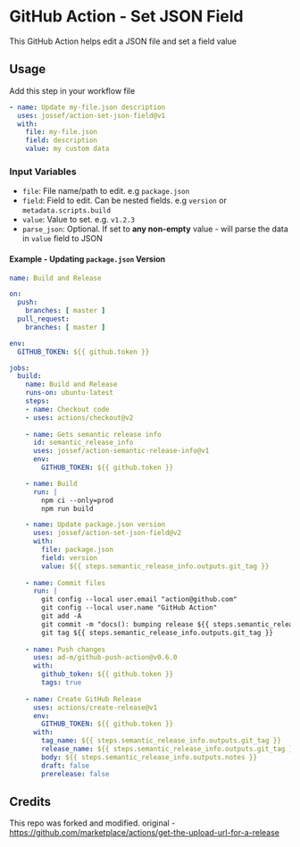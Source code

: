 # GitHub Action - Set JSON Field
This GitHub Action helps edit a JSON file and set a field value

## Usage

Add this step in your workflow file
```yaml
- name: Update my-file.json description
  uses: jossef/action-set-json-field@v1
  with:
    file: my-file.json
    field: description
    value: my custom data
```

### Input Variables

- `file`: File name/path to edit. e.g `package.json`
- `field`: Field to edit. Can be nested fields. e.g `version` or `metadata.scripts.build`
- `value`: Value to set. e.g. `v1.2.3`
- `parse_json`: Optional. If set to **any non-empty** value - will parse the data in `value` field to JSON


#### Example - Updating `package.json` Version


```yaml
name: Build and Release

on:
  push:
    branches: [ master ]
  pull_request:
    branches: [ master ]

env:
  GITHUB_TOKEN: ${{ github.token }}

jobs:
  build:
    name: Build and Release
    runs-on: ubuntu-latest
    steps:
    - name: Checkout code
    - uses: actions/checkout@v2
 
    - name: Gets semantic release info
      id: semantic_release_info
      uses: jossef/action-semantic-release-info@v1
      env:
        GITHUB_TOKEN: ${{ github.token }}

    - name: Build
      run: |
        npm ci --only=prod
        npm run build

    - name: Update package.json version
      uses: jossef/action-set-json-field@v2
      with:
        file: package.json
        field: version
        value: ${{ steps.semantic_release_info.outputs.git_tag }}
    
    - name: Commit files
      run: |
        git config --local user.email "action@github.com"
        git config --local user.name "GitHub Action"
        git add -A
        git commit -m "docs(): bumping release ${{ steps.semantic_release_info.outputs.git_tag }}"
        git tag ${{ steps.semantic_release_info.outputs.git_tag }}
        
    - name: Push changes
      uses: ad-m/github-push-action@v0.6.0
      with:
        github_token: ${{ github.token }}
        tags: true
    
    - name: Create GitHub Release
      uses: actions/create-release@v1
      env:
        GITHUB_TOKEN: ${{ github.token }}
      with:
        tag_name: ${{ steps.semantic_release_info.outputs.git_tag }}
        release_name: ${{ steps.semantic_release_info.outputs.git_tag }}
        body: ${{ steps.semantic_release_info.outputs.notes }}
        draft: false
        prerelease: false
```


## Credits
This repo was forked and modified. original - https://github.com/marketplace/actions/get-the-upload-url-for-a-release
